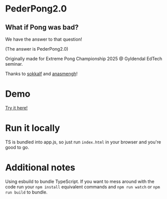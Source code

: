 # PederPong2.0

## What if Pong was bad?

We have the answer to that question!

(The answer is PederPong2.0)

Originally made for Extreme Pong Championship 2025 @ Gyldendal EdTech seminar.

Thanks to [sokkalf](https://github.com/sokkalf) and [anasmengh](https://github.com/anasmengh)!

# Demo

[Try it here!](https://robopro.github.io/pederpong/)

# Run it locally

TS is bundled into app.js, so just run `index.html` in your browser and you're good to go.

# Additional notes

Using esbuild to bundle TypeScript. If you want to mess around with the code run your `npm install` equivalent commands and `npm run watch` or `npm run build` to bundle.
